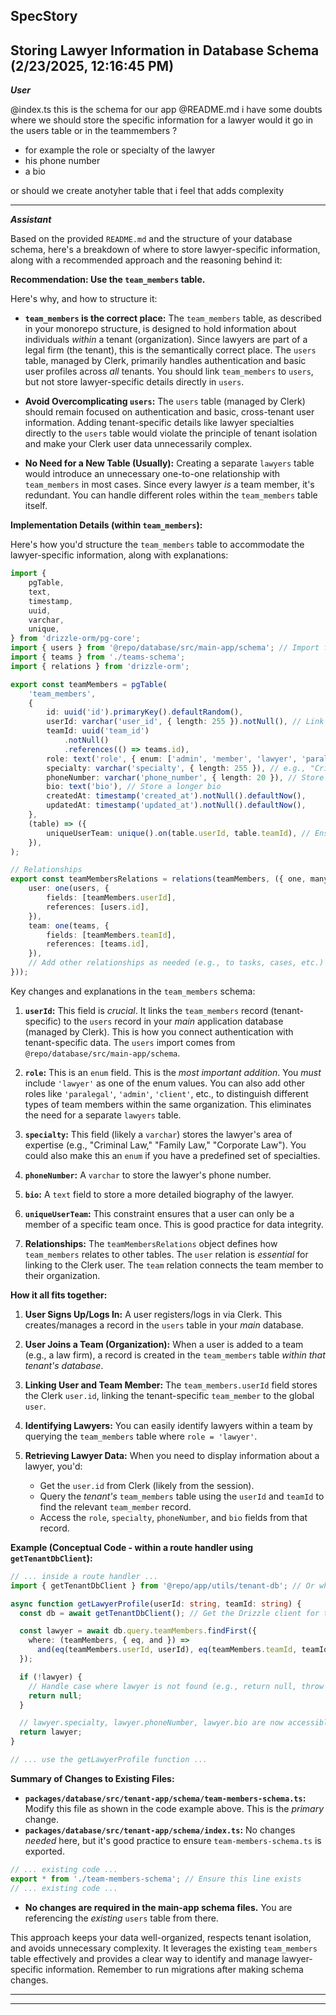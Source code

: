## SpecStory

## Storing Lawyer Information in Database Schema (2/23/2025, 12:16:45 PM)

_**User**_

@index.ts this is the schema for our app @README.md i have some doubts where we should store the specific information for a lawyer would it go in the users table or in the teammembers ? 

- for example the role or specialty of the lawyer
- his phone number 
- a bio

or should we create anotyher table that i feel that adds complexity 

---

_**Assistant**_

Based on the provided `README.md` and the structure of your database schema, here's a breakdown of where to store lawyer-specific information, along with a recommended approach and the reasoning behind it:

**Recommendation: Use the `team_members` table.**

Here's why, and how to structure it:

*   **`team_members` is the correct place:** The `team_members` table, as described in your monorepo structure, is designed to hold information about individuals *within* a tenant (organization).  Since lawyers are part of a legal firm (the tenant), this is the semantically correct place.  The `users` table, managed by Clerk, primarily handles authentication and basic user profiles across *all* tenants.  You should link `team_members` to `users`, but not store lawyer-specific details directly in `users`.

*   **Avoid Overcomplicating `users`:** The `users` table (managed by Clerk) should remain focused on authentication and basic, cross-tenant user information.  Adding tenant-specific details like lawyer specialties directly to the `users` table would violate the principle of tenant isolation and make your Clerk user data unnecessarily complex.

*   **No Need for a New Table (Usually):** Creating a separate `lawyers` table would introduce an unnecessary one-to-one relationship with `team_members` in most cases.  Since every lawyer *is* a team member, it's redundant.  You can handle different roles within the `team_members` table itself.

**Implementation Details (within `team_members`):**

Here's how you'd structure the `team_members` table to accommodate the lawyer-specific information, along with explanations:

```typescript:packages/database/src/tenant-app/schema/team-members-schema.ts
import {
	pgTable,
	text,
	timestamp,
	uuid,
	varchar,
	unique,
} from 'drizzle-orm/pg-core';
import { users } from '@repo/database/src/main-app/schema'; // Import from main-app
import { teams } from './teams-schema';
import { relations } from 'drizzle-orm';

export const teamMembers = pgTable(
	'team_members',
	{
		id: uuid('id').primaryKey().defaultRandom(),
		userId: varchar('user_id', { length: 255 }).notNull(), // Link to Clerk user
		teamId: uuid('team_id')
			.notNull()
			.references(() => teams.id),
		role: text('role', { enum: ['admin', 'member', 'lawyer', 'paralegal', 'client'] }).notNull(), // IMPORTANT: Add 'lawyer' and other roles
		specialty: varchar('specialty', { length: 255 }), // e.g., "Criminal Law", "Family Law"  -- Could also be an enum
		phoneNumber: varchar('phone_number', { length: 20 }), // Store phone number
		bio: text('bio'), // Store a longer bio
		createdAt: timestamp('created_at').notNull().defaultNow(),
		updatedAt: timestamp('updated_at').notNull().defaultNow(),
	},
	(table) => ({
		uniqueUserTeam: unique().on(table.userId, table.teamId), // Ensure unique user-team combinations
	}),
);

// Relationships
export const teamMembersRelations = relations(teamMembers, ({ one, many }) => ({
	user: one(users, {
		fields: [teamMembers.userId],
		references: [users.id],
	}),
	team: one(teams, {
		fields: [teamMembers.teamId],
		references: [teams.id],
	}),
	// Add other relationships as needed (e.g., to tasks, cases, etc.)
}));

```

Key changes and explanations in the `team_members` schema:

1.  **`userId`:**  This field is *crucial*.  It links the `team_members` record (tenant-specific) to the `users` record in your *main* application database (managed by Clerk).  This is how you connect authentication with tenant-specific data.  The `users` import comes from `@repo/database/src/main-app/schema`.

2.  **`role`:**  This is an `enum` field.  This is the *most important addition*.  You *must* include `'lawyer'` as one of the enum values.  You can also add other roles like `'paralegal'`, `'admin'`, `'client'`, etc., to distinguish different types of team members within the same organization.  This eliminates the need for a separate `lawyers` table.

3.  **`specialty`:**  This field (likely a `varchar`) stores the lawyer's area of expertise (e.g., "Criminal Law," "Family Law," "Corporate Law").  You could also make this an `enum` if you have a predefined set of specialties.

4.  **`phoneNumber`:**  A `varchar` to store the lawyer's phone number.

5.  **`bio`:**  A `text` field to store a more detailed biography of the lawyer.

6.  **`uniqueUserTeam`:** This constraint ensures that a user can only be a member of a specific team once.  This is good practice for data integrity.

7.  **Relationships:** The `teamMembersRelations` object defines how `team_members` relates to other tables.  The `user` relation is *essential* for linking to the Clerk user. The `team` relation connects the team member to their organization.

**How it all fits together:**

1.  **User Signs Up/Logs In:**  A user registers/logs in via Clerk. This creates/manages a record in the `users` table in your *main* database.

2.  **User Joins a Team (Organization):** When a user is added to a team (e.g., a law firm), a record is created in the `team_members` table *within that tenant's database*.

3.  **Linking User and Team Member:** The `team_members.userId` field stores the Clerk `user.id`, linking the tenant-specific `team_member` to the global `user`.

4.  **Identifying Lawyers:**  You can easily identify lawyers within a team by querying the `team_members` table where `role = 'lawyer'`.

5.  **Retrieving Lawyer Data:** When you need to display information about a lawyer, you'd:
    *   Get the `user.id` from Clerk (likely from the session).
    *   Query the *tenant's* `team_members` table using the `userId` and `teamId` to find the relevant `team_member` record.
    *   Access the `role`, `specialty`, `phoneNumber`, and `bio` fields from that record.

**Example (Conceptual Code - within a route handler using `getTenantDbClient`):**

```typescript
// ... inside a route handler ...
import { getTenantDbClient } from '@repo/app/utils/tenant-db'; // Or wherever your utility is

async function getLawyerProfile(userId: string, teamId: string) {
  const db = await getTenantDbClient(); // Get the Drizzle client for the current tenant

  const lawyer = await db.query.teamMembers.findFirst({
    where: (teamMembers, { eq, and }) =>
      and(eq(teamMembers.userId, userId), eq(teamMembers.teamId, teamId), eq(teamMembers.role, 'lawyer')), // Filter by role
  });

  if (!lawyer) {
    // Handle case where lawyer is not found (e.g., return null, throw error)
    return null;
  }

  // lawyer.specialty, lawyer.phoneNumber, lawyer.bio are now accessible
  return lawyer;
}

// ... use the getLawyerProfile function ...

```

**Summary of Changes to Existing Files:**

*   **`packages/database/src/tenant-app/schema/team-members-schema.ts`:**  Modify this file as shown in the code example above.  This is the *primary* change.
*   **`packages/database/src/tenant-app/schema/index.ts`:** No changes *needed* here, but it's good practice to ensure `team-members-schema.ts` is exported.
```typescript:packages/database/src/tenant-app/schema/index.ts
// ... existing code ...
export * from './team-members-schema'; // Ensure this line exists
// ... existing code ...
```
*   **No changes are required in the main-app schema files.** You are referencing the *existing* `users` table from there.

This approach keeps your data well-organized, respects tenant isolation, and avoids unnecessary complexity. It leverages the existing `team_members` table effectively and provides a clear way to identify and manage lawyer-specific information. Remember to run migrations after making schema changes.


---



---

